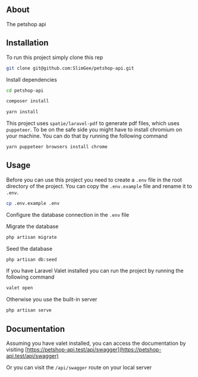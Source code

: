## About

The petshop api

## Installation

To run this project simply clone this rep

```bash
git clone git@github.com:SlimGee/petshop-api.git
```

Install dependencies

```bash
cd petshop-api
```

```bash
composer install
```

```bash
yarn install
```

This project uses `spatie/laravel-pdf` to generate pdf files, which uses `puppeteer`. To be on the safe side you might have to install chromium on your machine. You can do that by running the following command
```bash
yarn puppeteer browsers install chrome
```

## Usage

Before you can use this project you need to create a `.env` file in the root directory of the project. You can copy the `.env.example` file and rename it to `.env`.
```bash
cp .env.example .env
```

Configure the database connection in the `.env` file

Migrate the database
```bash
php artisan migrate
```

Seed the database
```bash
php artisan db:seed
```

If you have Laravel Valet installed you can run the project by running the following command
```bash
valet open
```

Otherwise you use the built-in server
```bash
php artisan serve
```

## Documentation
Assuming you have valet installed, you can access the documentation by visiting [https://petshop-api.test/api/swagger](https://petshop-api.test/api/swagger)

Or you can visit the `/api/swagger` route on your local server

